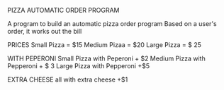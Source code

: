 PIZZA AUTOMATIC ORDER PROGRAM

A program to build an automatic pizza order program
Based on a user's order, it works out the bill

PRICES
Small Pizza = $15
Medium Pizaa = $20
Large Pizza = $ 25

WITH PEPERONI
Small Pizza with Peperoni + $2
Medium Pizza with Pepperoni + $ 3
Large Pizza with Pepperoni +$5

EXTRA CHEESE
all with extra cheese +$1






